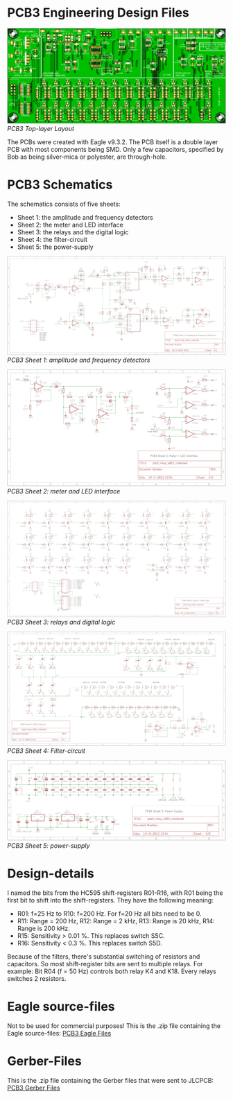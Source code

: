 # PCB3 Engineering Design Files
![PCB3 Layout top-layer](img/PCB3_Front.png)<br>
*PCB3 Top-layer Layout*

The PCBs were created with Eagle v9.3.2. The PCB itself is a double layer PCB with most components being SMD. Only a few capacitors, specified by Bob as being silver-mica or polyester, are through-hole.

# PCB3 Schematics
The schematics consists of five sheets:
- Sheet 1: the amplitude and frequency detectors
- Sheet 2: the meter and LED interface
- Sheet 3: the relays and the digital logic
- Sheet 4: the filter-circuit
- Sheet 5: the power-supply

![PCB3 Sheet 1 Schematic](img/PCB3_Schematics1.png)<br>
*PCB3 Sheet 1: amplitude and frequency detectors*

![PCB3 Sheet 2 Schematic](img/PCB3_Schematics2.png)<br>
*PCB3 Sheet 2: meter and LED interface*

![PCB3 Sheet 3 Schematic](img/PCB3_Schematics3.png)<br>
*PCB3 Sheet 3: relays and digital logic*

![PCB3 Sheet 4 Schematic](img/PCB3_Schematics4.png)<br>
*PCB3 Sheet 4: Filter-circuit*

![PCB3 Sheet 5 Schematic](img/PCB3_Schematics5.png)<br>
*PCB3 Sheet 5: power-supply*

# Design-details
I named the bits from the HC595 shift-registers R01-R16, with R01 being the first bit to shift into the shift-registers. They have the following meaning:
- R01: f=25 Hz to R10: f=200 Hz. For f=20 Hz all bits need to be 0.
- R11: Range = 200 Hz, R12: Range = 2 kHz, R13: Range is 20 kHz, R14: Range is 200 kHz.
- R15: Sensitivity > 0.01 %. This replaces switch S5C.
- R16: Sensitivity < 0.3 %. This replaces switch S5D.

Because of the filters, there's substantial switching of resistors and capacitors. So most shift-register bits are sent to multiple relays. For example: Bit R04 (f = 50 Hz) controls both relay K4 and K18. Every relays switches 2 resistors.

# Eagle source-files
Not to be used for commercial purposes!
This is the .zip file containing the Eagle source-files: [PCB3 Eagle Files](img/PCB3_Eagle.zip)

# Gerber-Files
This is the .zip file containing the Gerber files that were sent to JLCPCB: [PCB3 Gerber Files](img/pcb3_relay_v021_combined_2022-05-20.zip)


